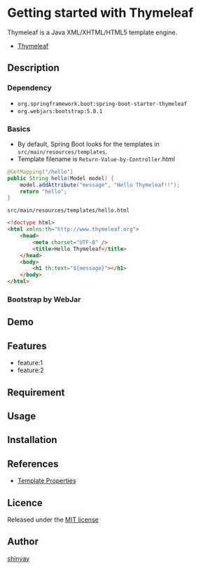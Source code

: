 # Getting started with Thymeleaf

Thymeleaf is a Java XML/XHTML/HTML5 template engine.

- [Thymeleaf](https://www.thymeleaf.org/)

## Description
### Dependency
- `org.springframework.boot:spring-boot-starter-thymeleaf`
- `org.webjars:bootstrap:5.0.1`

### Basics
- By default, Spring Boot looks for the templates in `src/main/resources/templates`.
- Template filename is `Return-Value-by-Controller`.html

```java
@GetMapping("/hello")
public String hello(Model model) {
    model.addAttribute("message", "Hello Thymeleaf!!");
    return "hello";
}
```

`src/main/resources/templates/hello.html`
```html
<!doctype html>
<html xmlns:th="http://www.thymeleaf.org">
    <head>
        <meta charset="UTF-8" />
        <title>Hello Thymeleaf</title>
    </head>
    <body>
        <h1 th:text="${message}"></h1>
    </body>
</html>
```

### Bootstrap by WebJar


## Demo

## Features

- feature:1
- feature:2

## Requirement

## Usage

## Installation

## References
- [Template Properties](https://docs.spring.io/spring-boot/docs/current/reference/htmlsingle/#application-properties.templating)

## Licence

Released under the [MIT license](https://gist.githubusercontent.com/shinyay/56e54ee4c0e22db8211e05e70a63247e/raw/34c6fdd50d54aa8e23560c296424aeb61599aa71/LICENSE)

## Author

[shinyay](https://github.com/shinyay)
